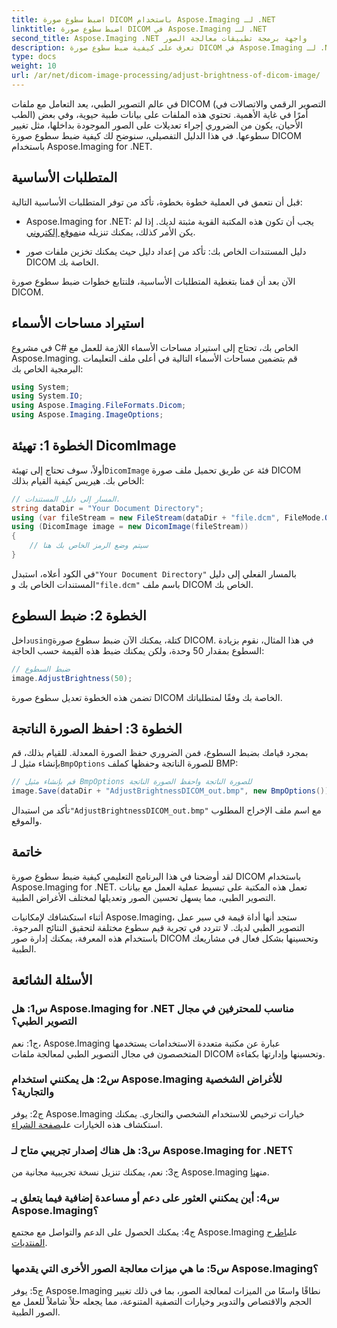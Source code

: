 ```yaml
---
title: اضبط سطوع صورة DICOM باستخدام Aspose.Imaging لـ .NET
linktitle: اضبط سطوع صورة DICOM في Aspose.Imaging لـ .NET
second_title: Aspose.Imaging .NET واجهة برمجة تطبيقات معالجة الصور
description: تعرف على كيفية ضبط سطوع صورة DICOM في Aspose.Imaging لـ .NET. تعزيز الصور الطبية بسهولة.
type: docs
weight: 10
url: /ar/net/dicom-image-processing/adjust-brightness-of-dicom-image/
---
```

في عالم التصوير الطبي، يعد التعامل مع ملفات DICOM (التصوير الرقمي والاتصالات في الطب) أمرًا في غاية الأهمية. تحتوي هذه الملفات على بيانات طبية حيوية، وفي بعض الأحيان، يكون من الضروري إجراء تعديلات على الصور الموجودة بداخلها، مثل تغيير سطوعها. في هذا الدليل التفصيلي، سنوضح لك كيفية ضبط سطوع صورة DICOM باستخدام Aspose.Imaging for .NET.

## المتطلبات الأساسية

قبل أن نتعمق في العملية خطوة بخطوة، تأكد من توفر المتطلبات الأساسية التالية:

-  Aspose.Imaging for .NET: يجب أن تكون هذه المكتبة القوية مثبتة لديك. إذا لم يكن الأمر كذلك، يمكنك تنزيله من[موقع إلكتروني](https://releases.aspose.com/imaging/net/).

- دليل المستندات الخاص بك: تأكد من إعداد دليل حيث يمكنك تخزين ملفات صور DICOM الخاصة بك.

الآن بعد أن قمنا بتغطية المتطلبات الأساسية، فلنتابع خطوات ضبط سطوع صورة DICOM.

## استيراد مساحات الأسماء

في مشروع C# الخاص بك، تحتاج إلى استيراد مساحات الأسماء اللازمة للعمل مع Aspose.Imaging. قم بتضمين مساحات الأسماء التالية في أعلى ملف التعليمات البرمجية الخاص بك:

```csharp
using System;
using System.IO;
using Aspose.Imaging.FileFormats.Dicom;
using Aspose.Imaging.ImageOptions;
```

## الخطوة 1: تهيئة DicomImage

 أولاً، سوف تحتاج إلى تهيئة`DicomImage` فئة عن طريق تحميل ملف صورة DICOM الخاص بك. هيريس كيفية القيام بذلك:

```csharp
// المسار إلى دليل المستندات.
string dataDir = "Your Document Directory";
using (var fileStream = new FileStream(dataDir + "file.dcm", FileMode.Open, FileAccess.Read))
using (DicomImage image = new DicomImage(fileStream))
{
    // سيتم وضع الرمز الخاص بك هنا
}
```

 في الكود أعلاه، استبدل`"Your Document Directory"` بالمسار الفعلي إلى دليل المستندات الخاص بك و`"file.dcm"` باسم ملف DICOM الخاص بك.

## الخطوة 2: ضبط السطوع

 داخل`using`كتلة، يمكنك الآن ضبط سطوع صورة DICOM. في هذا المثال، نقوم بزيادة السطوع بمقدار 50 وحدة، ولكن يمكنك ضبط هذه القيمة حسب الحاجة:

```csharp
// ضبط السطوع
image.AdjustBrightness(50);
```

تضمن هذه الخطوة تعديل سطوع صورة DICOM الخاصة بك وفقًا لمتطلباتك.

## الخطوة 3: احفظ الصورة الناتجة

 بمجرد قيامك بضبط السطوع، فمن الضروري حفظ الصورة المعدلة. للقيام بذلك، قم بإنشاء مثيل لـ`BmpOptions` للصورة الناتجة وحفظها كملف BMP:

```csharp
// قم بإنشاء مثيل BmpOptions للصورة الناتجة واحفظ الصورة الناتجة
image.Save(dataDir + "AdjustBrightnessDICOM_out.bmp", new BmpOptions());
```

 تأكد من استبدال`"AdjustBrightnessDICOM_out.bmp"` مع اسم ملف الإخراج المطلوب والموقع.

## خاتمة

لقد أوضحنا في هذا البرنامج التعليمي كيفية ضبط سطوع صورة DICOM باستخدام Aspose.Imaging for .NET. تعمل هذه المكتبة على تبسيط عملية العمل مع بيانات التصوير الطبي، مما يسهل تحسين الصور وتعديلها لمختلف الأغراض الطبية.

أثناء استكشافك لإمكانيات Aspose.Imaging، ستجد أنها أداة قيمة في سير عمل التصوير الطبي لديك. لا تتردد في تجربة قيم سطوع مختلفة لتحقيق النتائج المرجوة. باستخدام هذه المعرفة، يمكنك إدارة صور DICOM وتحسينها بشكل فعال في مشاريعك الطبية.

## الأسئلة الشائعة

### س1: هل Aspose.Imaging for .NET مناسب للمحترفين في مجال التصوير الطبي؟

ج1: نعم، Aspose.Imaging عبارة عن مكتبة متعددة الاستخدامات يستخدمها المتخصصون في مجال التصوير الطبي لمعالجة ملفات DICOM وتحسينها وإدارتها بكفاءة.

### س2: هل يمكنني استخدام Aspose.Imaging للأغراض الشخصية والتجارية؟

 ج2: يوفر Aspose.Imaging خيارات ترخيص للاستخدام الشخصي والتجاري. يمكنك استكشاف هذه الخيارات على[صفحة الشراء](https://purchase.aspose.com/buy).

### س3: هل هناك إصدار تجريبي متاح لـ Aspose.Imaging for .NET؟

 ج3: نعم، يمكنك تنزيل نسخة تجريبية مجانية من Aspose.Imaging من[هنا](https://releases.aspose.com/).

### س4: أين يمكنني العثور على دعم أو مساعدة إضافية فيما يتعلق بـ Aspose.Imaging؟

ج4: يمكنك الحصول على الدعم والتواصل مع مجتمع Aspose.Imaging على[اطرح المنتديات](https://forum.aspose.com/).

### س5: ما هي ميزات معالجة الصور الأخرى التي يقدمها Aspose.Imaging؟

ج5: يوفر Aspose.Imaging نطاقًا واسعًا من الميزات لمعالجة الصور، بما في ذلك تغيير الحجم والاقتصاص والتدوير وخيارات التصفية المتنوعة، مما يجعله حلاً شاملاً للعمل مع الصور الطبية.